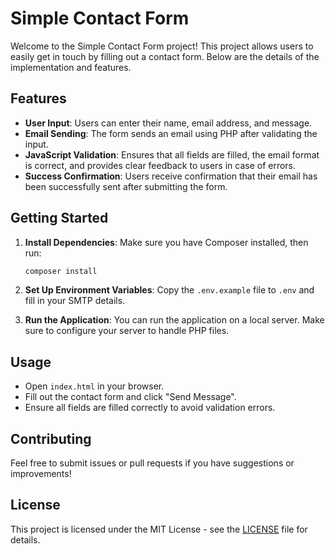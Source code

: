 # Simple Contact Form

Welcome to the Simple Contact Form project! This project allows users to easily get in touch by filling out a contact form. Below are the details of the implementation and features.

## Features

- **User Input**: Users can enter their name, email address, and message.
- **Email Sending**: The form sends an email using PHP after validating the input.
- **JavaScript Validation**: Ensures that all fields are filled, the email format is correct, and provides clear feedback to users in case of errors.
- **Success Confirmation**: Users receive confirmation that their email has been successfully sent after submitting the form.

## Getting Started

1. **Install Dependencies**:
   Make sure you have Composer installed, then run:
   ```bash
   composer install
   ```

2. **Set Up Environment Variables**:
   Copy the `.env.example` file to `.env` and fill in your SMTP details.

3. **Run the Application**:
   You can run the application on a local server. Make sure to configure your server to handle PHP files.

## Usage

- Open `index.html` in your browser.
- Fill out the contact form and click "Send Message".
- Ensure all fields are filled correctly to avoid validation errors.

## Contributing

Feel free to submit issues or pull requests if you have suggestions or improvements!

## License

This project is licensed under the MIT License - see the [LICENSE](LICENSE) file for details.